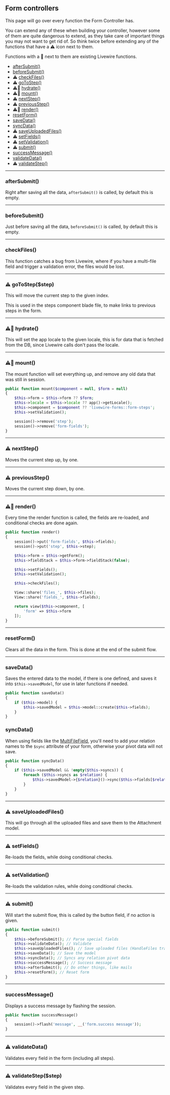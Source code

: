## Form controllers

This page will go over every function the Form Controller has.

You can extend any of these when building your controller, however some of them are quite dangerous to extend, as they take care of important things you may not want to get rid of. So think twice before extending any of the functions that have a ⚠️ icon next to them.

Functions with a 🦑 next to them are existing Livewire functions.

* [afterSubmit()](#after-submit)
* [beforeSubmit()](#before-submit)
* ⚠️ [checkFiles()](#check-files)
* ⚠️ [goToStep()](#go-to-step)
* ⚠️🦑 [hydrate()](#hydrate)
* ⚠️🦑 [mount()](#mount)
* ⚠️ [nextStep()](#next-step)
* ⚠️ [previousStep()](#previous-step)
* ⚠️🦑 [render()](#render)
* [resetForm()](#reset-form)
* [saveData()](#save-data)
* [syncData()](#sync-data)
* ⚠️ [saveUploadedFiles()](#save-uploaded-files)
* ⚠️ [setFields()](#set-fields)
* ⚠️ [setValidation()](#set-validation)
* ⚠️ [submit()](#submit)
* [successMessage()](#success-message)
* [validateData()](#validate-data)
* ⚠️ [validateStep()](#validate-step)

---

### <a name="after-submit"></a> afterSubmit()
Right after saving all the data, `afterSubmit()` is called, by default this is empty.

---

### <a name="before-submit"></a> beforeSubmit()
Just before saving all the data, `beforeSubmit()` is called, by default this is empty.

---

### <a name="check-files"></a> checkFiles()
This function catches a bug from Livewire, where if you have a multi-file field and trigger a validation error, the files would be lost.

---

### <a name="go-to-step"></a> ⚠️ goToStep($step)
This will move the current step to the given index.

This is used in the steps component blade file, to make links to previous steps in the form.

---

### <a name="hydrate"></a> ⚠️🦑 hydrate()
This will set the app locale to the given locale, this is for data that is fetched from the DB, since Livewire calls don't pass the locale.

---

### <a name="mount"></a> ⚠️🦑 mount()
The mount function will set everything up, and remove any old data that was still in session.

```php
public function mount($component = null, $form = null)
{
    $this->form = $this->form ?? $form;
    $this->locale = $this->locale ?? app()->getLocale();
    $this->component = $component ?? 'livewire-forms::form-steps';
    $this->setValidation();

    session()->remove('step');
    session()->remove('form-fields');
}
```

---

### <a name="next-step"></a> ⚠️ nextStep()
Moves the current step up, by one.

---

### <a name="previous-step"></a> ⚠️ previousStep()
Moves the current step down, by one.

---

### <a name="render"></a> ⚠️🦑 render()
Every time the render function is called, the fields are re-loaded, and conditional checks are done again.

```php
public function render()
{
    session()->put('form-fields', $this->fields);
    session()->put('step', $this->step);

    $this->form = $this->getForm();
    $this->fieldStack = $this->form->fieldStack(false);

    $this->setFields();
    $this->setValidation();

    $this->checkFiles();

    View::share('files_', $this->files);
    View::share('fields_', $this->fields);

    return view($this->component, [
        'form' => $this->form
    ]);
}
```

---

### <a name="reset-form"></a> resetForm()
Clears all the data in the form.
This is done at the end of the submit flow.

---

### <a name="save-data"></a> saveData()
Saves the entered data to the model, if there is one defined, and saves it into `$this->savedModel`, for use in later functions if needed.

```php
public function saveData()
{
    if ($this->model) {
        $this->savedModel = $this->model::create($this->fields);
    }
}
```

### <a name="sync-data"></a> syncData()
When using fields like the [MultiFileField](fields.md#multi-file-field), you'll need to add your relation names to the `$sync` attribute of your form, otherwise your pivot data will not save.

```php
public function syncData()
{
    if ($this->savedModel && !empty($this->syncs)) {
        foreach ($this->syncs as $relation) {
            $this->savedModel->{$relation}()->sync($this->fields[$relation]);
        }
    }
}
```

---

### <a name="save-uploaded-files"></a> ⚠️ saveUploadedFiles()
This will go through all the uploaded files and save them to the Attachment model.

---

### <a name="set-fields"></a> ⚠️ setFields()
Re-loads the fields, while doing conditional checks.

---

### <a name="set-validation"></a> ⚠️ setValidation()
Re-loads the validation rules, while doing conditional checks.

---

### <a name="submit"></a> ⚠️ submit()
Will start the submit flow, this is called by the button field, if no action is given.

```php
public function submit()
{
    $this->beforeSubmit(); // Parse special fields
    $this->validateData(); // Validate
    $this->saveUploadedFiles(); // Save uploaded files (HandleFiles trait)
    $this->saveData(); // Save the model
    $this->syncData(); // Syncs any relation pivot data
    $this->successMessage(); // Success message
    $this->afterSubmit(); // Do other things, like mails
    $this->resetForm(); // Reset form
}
```

---

### <a name="success-message"></a> successMessage()
Displays a success message by flashing the session.
```php
public function successMessage()
{
    session()->flash('message', __('form.success message'));
}
```

---

### <a name="validate-data"></a> ⚠️ validateData()
Validates every field in the form (including all steps).

---

### <a name="validate-step"></a> ⚠️ validateStep($step)
Validates every field in the given step.
